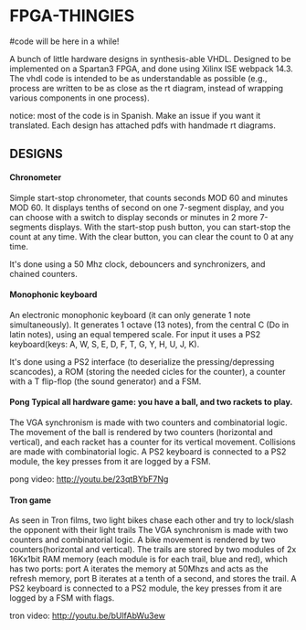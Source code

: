 # FPGA-THINGIES 

#code will be here in a while!

A bunch of little hardware designs in synthesis-able VHDL. Designed to be
implemented on a Spartan3 FPGA, and done using Xilinx ISE webpack 14.3. The vhdl
code is intended to be as understandable as possible (e.g., process are written
to be as close as the rt diagram, instead of wrapping various components in one
process).

notice: most of the code is in Spanish. Make an issue if you want it translated.
Each design has attached pdfs with handmade rt diagrams.

## DESIGNS   
#### Chronometer
Simple start-stop chronometer, that counts seconds
MOD 60 and minutes MOD 60. It displays tenths of second on one 7-segment
display, and you can choose with a switch to display seconds or minutes in 2
more 7-segments displays.  With the start-stop push button, you can start-stop
the count at any time. With the clear button, you can clear the count to 0 at
any time.

It's done using a 50 Mhz clock, debouncers and synchronizers, and chained
counters.

#### Monophonic keyboard 
An electronic monophonic keyboard (it can only generate 1
note simultaneously). It generates 1 octave (13 notes), from the central C (Do
in latin notes), using an equal tempered scale. For input it uses a PS2
keyboard(keys: A, W, S, E, D, F, T, G, Y, H, U, J, K).

It's done using a PS2 interface (to deserialize the pressing/depressing
scancodes), a ROM (storing the needed cicles for the counter),  a counter with a
T flip-flop (the sound generator) and a FSM.

#### Pong Typical all hardware game: you have a ball, and two rackets to play.
The VGA synchronism is made with two counters and combinatorial logic. The movement of the ball is rendered by two counters (horizontal and vertical), and each racket has a counter for its vertical movement. Collisions are made with combinatorial logic. A PS2 keyboard is connected to a PS2 module, the key presses from it are logged by a FSM.

pong video: http://youtu.be/23qtBYbF7Ng

#### Tron game
As seen in Tron films, two light bikes chase each other and try to lock/slash the opponent with their light trails
The VGA synchronism is made with two counters and combinatorial logic. A bike movement is rendered by two counters(horizontal and vertical). The trails are stored by two modules of  2x 16Kx1bit RAM memory (each module is for each trail, blue and red), which has two ports: port A iterates the memory at 50Mhzs and acts as the refresh memory, port B iterates at a tenth of a second, and stores the trail. A PS2 keyboard is connected to a PS2 module, the key presses from it are logged by a FSM with flags.

tron video: http://youtu.be/bUlfAbWu3ew

